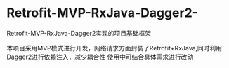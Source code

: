 # Retrofit-MVP-RxJava-Dagger2-
Retrofit-MVP-RxJava-Dagger2实现的项目基础框架


本项目采用MVP模式进行开发，网络请求方面封装了Retrofit+RxJava,同时利用Dagger2进行依赖注入，减少耦合性
使用中可结合具体需求进行改动
